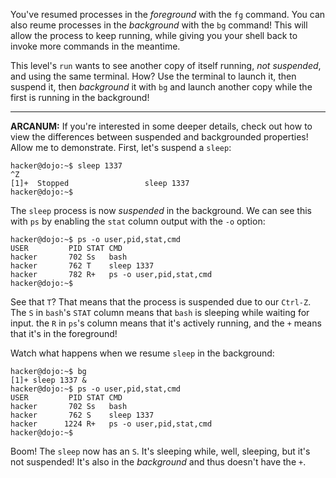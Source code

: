 You've resumed processes in the _foreground_ with the `fg` command.
You can also reume processes in the _background_ with the `bg` command!
This will allow the process to keep running, while giving you your shell back to invoke more commands in the meantime.

This level's `run` wants to see another copy of itself running, _not suspended_, and using the same terminal.
How?
Use the terminal to launch it, then suspend it, then _background_ it with `bg` and launch another copy while the first is running in the background!

---

**ARCANUM:**
If you're interested in some deeper details, check out how to view the differences between suspended and backgrounded properties!
Allow me to demonstrate.
First, let's suspend a `sleep`:

```console
hacker@dojo:~$ sleep 1337
^Z
[1]+  Stopped                 sleep 1337
hacker@dojo:~$
```

The `sleep` process is now _suspended_ in the background.
We can see this with `ps` by enabling the `stat` column output with the `-o` option:

```console
hacker@dojo:~$ ps -o user,pid,stat,cmd
USER         PID STAT CMD
hacker       702 Ss   bash
hacker       762 T    sleep 1337
hacker       782 R+   ps -o user,pid,stat,cmd
hacker@dojo:~$ 
```

See that `T`?
That means that the process is suspended due to our `Ctrl-Z`.
The `S` in `bash`'s `STAT` column means that `bash` is sleeping while waiting for input.
the `R` in `ps`'s column means that it's actively running, and the `+` means that it's in the foreground!

Watch what happens when we resume `sleep` in the background:

```console
hacker@dojo:~$ bg
[1]+ sleep 1337 &
hacker@dojo:~$ ps -o user,pid,stat,cmd
USER         PID STAT CMD
hacker       702 Ss   bash
hacker       762 S    sleep 1337
hacker      1224 R+   ps -o user,pid,stat,cmd
hacker@dojo:~$
```

Boom!
The `sleep` now has an `S`.
It's sleeping while, well, sleeping, but it's not suspended!
It's also in the _background_ and thus doesn't have the `+`.
